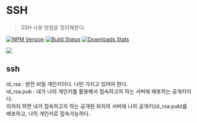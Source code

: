 # SSH
> SSH 사용 방법을 정리해본다.

[![NPM Version][npm-image]][npm-url]
[![Build Status][travis-image]][travis-url]
[![Downloads Stats][npm-downloads]][npm-url]

![](../header.png)

## ssh

id_rsa : 완전 비밀 개인키이다. 나만 가지고 있어야 한다.  
id_rsa.pub : 내가 나의 개인키를 활용해서 접속하고자 하는 서버에 배포하는 공개키이다.  
이까지 하면 내가 접속하고자 하는 공개된 위치의 서버에 나의 공개키(id_rsa.pub)를 배포하고, 나의 개인키로 접속가능하다.  



<!-- Markdown link & img dfn's -->
[npm-image]: https://img.shields.io/npm/v/datadog-metrics.svg?style=flat-square
[npm-url]: https://npmjs.org/package/datadog-metrics
[npm-downloads]: https://img.shields.io/npm/dm/datadog-metrics.svg?style=flat-square
[travis-image]: https://img.shields.io/travis/dbader/node-datadog-metrics/master.svg?style=flat-square
[travis-url]: https://travis-ci.org/dbader/node-datadog-metrics
[wiki]: https://github.com/yourname/yourproject/wiki
